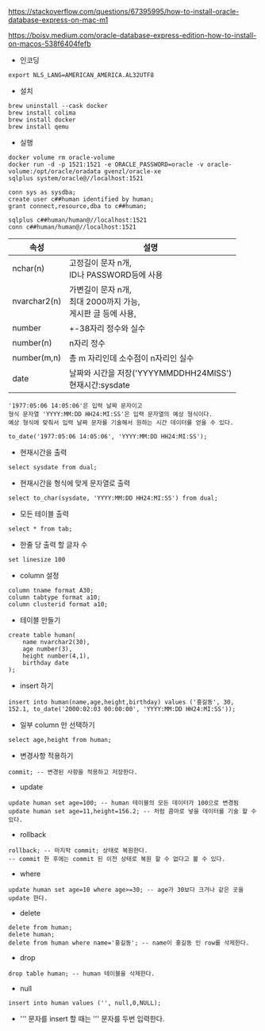 https://stackoverflow.com/questions/67395995/how-to-install-oracle-database-express-on-mac-m1

https://boisv.medium.com/oracle-database-express-edition-how-to-install-on-macos-538f6404fefb

- 인코딩
```
export NLS_LANG=AMERICAN_AMERICA.AL32UTF8
```
- 설치
```
brew uninstall --cask docker
brew install colima
brew install docker
brew install qemu
```
- 실행
```
docker volume rm oracle-volume
docker run -d -p 1521:1521 -e ORACLE_PASSWORD=oracle -v oracle-volume:/opt/oracle/oradata gvenzl/oracle-xe
sqlplus system/oracle@//localhost:1521
```

```
conn sys as sysdba;
create user c##human identified by human;
grant connect,resource,dba to c##human;
```

```
sqlplus c##human/human@//localhost:1521
conn c##human/human@//localhost:1521
```
|속성|설명|
|---|---|
|nchar(n)|고정길이 문자 n개, <br>ID나 PASSWORD등에 사용|
|nvarchar2(n)|가변길이 문자 n개, <br>최대 2000까지 가능,<br> 게시판 글 등에 사용,|
|number|+-38자리 정수와 실수|
|number(n)|n자리 정수|
|number(m,n)|총 m 자리인데 소수점이 n자리인 실수|
|date|날짜와 시간을 저장('YYYYMMDDHH24MISS')<br>현재시간:sysdate|

```
'1977:05:06 14:05:06'은 입력 날짜 문자이고
형식 문자열 'YYYY:MM:DD HH24:MI:SS'은 입력 문자열의 예상 형식이다.
예상 형식에 맞춰서 입력 날짜 문자를 기술해서 원하는 시간 데이터를 얻을 수 있다.
```
```
to_date('1977:05:06 14:05:06', 'YYYY:MM:DD HH24:MI:SS');
```
- 현재시간을 출력
```
select sysdate from dual;
```
- 현재시간을 형식에 맞게 문자열로 출력
```
select to_char(sysdate, 'YYYY:MM:DD HH24:MI:SS') from dual;
```

- 모든 테이블 출력
```
select * from tab;
```
- 한줄 당 출력 할 글자 수
```
set linesize 100
```
- column 설정
```
column tname format A30;
column tabtype format a10;
column clusterid format a10;
```
- 테이블 만들기
```
create table human(
    name nvarchar2(30),
    age number(3),
    height number(4,1),
    birthday date
);
```
- insert 하기
```
insert into human(name,age,height,birthday) values ('홍길동', 30, 152.1, to_date('2000:02:03 00:00:00', 'YYYY:MM:DD HH24:MI:SS'));
```
- 일부 column 만 선택하기
```
select age,height from human;
```
- 변경사항 적용하기
```
commit; -- 변경된 사항을 적용하고 저장한다.
```
- update
```
update human set age=100; -- human 테이블의 모든 데이터가 100으로 변경됨
update human set age=11,height=156.2; -- 처럼 콤마로 넣을 데이터를 기술 할 수 있다.
```
- rollback
```
rollback; -- 마지막 commit; 상태로 복원한다.
-- commit 한 후에는 commit 된 이전 상태로 복원 할 수 없다고 볼 수 있다.
```
- where
```
update human set age=10 where age>=30; -- age가 30보다 크거나 같은 곳을 update 한다.
```
- delete
```
delete from human;
delete human;
delete from human where name='홍길동'; -- name이 홍길동 인 row를 삭제한다.
```
- drop
```
drop table human; -- human 테이블을 삭제한다.
```
- null
```
insert into human values ('', null,0,NULL);
```
- '\'' 문자를 insert 할 때는 '\'' 문자를 두번 입력한다.
